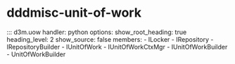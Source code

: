 # dddmisc-unit-of-work

::: d3m.uow
    handler: python
    options:
      show_root_heading: true
      heading_level: 2
      show_source: false
      members:
        - ILocker
        - IRepository
        - IRepositoryBuilder
        - IUnitOfWork
        - IUnitOfWorkCtxMgr
        - IUnitOfWorkBuilder
        - UnitOfWorkBuilder
